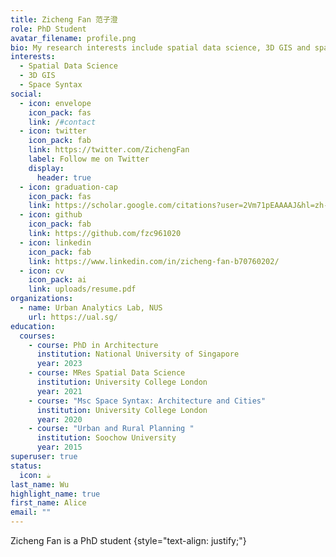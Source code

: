 ```yaml
---
title: Zicheng Fan 范子澄
role: PhD Student
avatar_filename: profile.png
bio: My research interests include spatial data science, 3D GIS and space syntax
interests:
  - Spatial Data Science
  - 3D GIS
  - Space Syntax
social:
  - icon: envelope
    icon_pack: fas
    link: /#contact
  - icon: twitter
    icon_pack: fab
    link: https://twitter.com/ZichengFan
    label: Follow me on Twitter
    display:
      header: true
  - icon: graduation-cap
    icon_pack: fas
    link: https://scholar.google.com/citations?user=2Vm71pEAAAAJ&hl=zh-CN
  - icon: github
    icon_pack: fab
    link: https://github.com/fzc961020
  - icon: linkedin
    icon_pack: fab
    link: https://www.linkedin.com/in/zicheng-fan-b70760202/
  - icon: cv
    icon_pack: ai
    link: uploads/resume.pdf
organizations:
  - name: Urban Analytics Lab, NUS
    url: https://ual.sg/
education:
  courses:
    - course: PhD in Architecture
      institution: National University of Singapore
      year: 2023
    - course: MRes Spatial Data Science
      institution: University College London
      year: 2021
    - course: "Msc Space Syntax: Architecture and Cities"
      institution: University College London
      year: 2020
    - course: "Urban and Rural Planning "
      institution: Soochow University
      year: 2015
superuser: true
status:
  icon: ☕️
last_name: Wu
highlight_name: true
first_name: Alice
email: ""
---
```

Zicheng Fan is a PhD student
{style="text-align: justify;"}